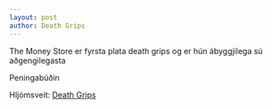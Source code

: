 ```yaml
---
layout: post
author: Death Grips
---
```

The Money Store er fyrsta plata death grips og er hún ábyggjilega sú aðgengilegasta

Peningabúðin

Hljómsveit: [Death Grips](/authors/dg.html)